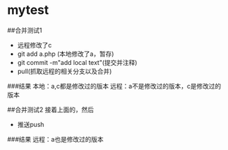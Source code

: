 # mytest
##合并测试1
- 远程修改了c
- git add a.php (本地修改了a，暂存)
- git commit -m"add local text"(提交并注释)
- pull(抓取远程的相关分支以及合并)

###结果
本地：a,c都是修改过的版本
远程：a不是修改过的版本，c是修改过的版本

##合并测试2
接着上面的，然后

- 推送push

###结果
远程：a也是修改过的版本


